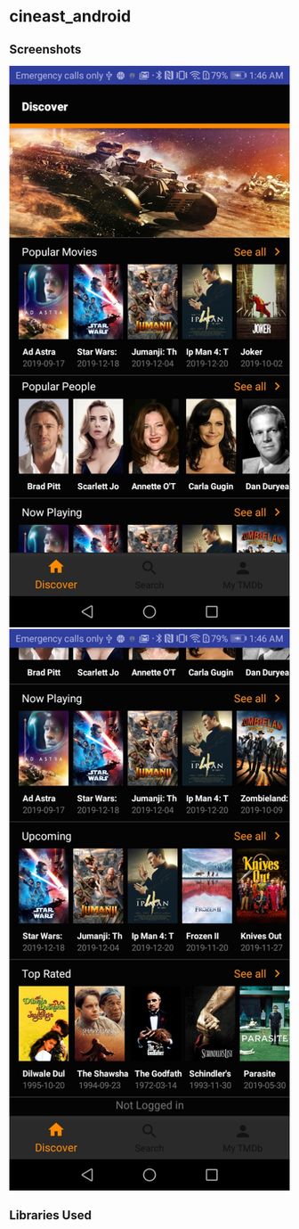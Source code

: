 # cineast_android



## Screenshots
![](screenshots/Screenshot_20200101-014642_1.jpg)
![](screenshots/Screenshot_20200101-014651.jpg) 


## Libraries Used
